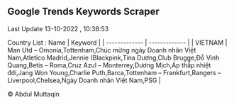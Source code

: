 

## Google Trends Keywords Scraper 
 
Last Update 13-10-2022 , 10:38:53

Country List :
 Name  | Keyword |
| ------------- | ------------- |
| VIETNAM | Man Utd – Omonia,Tottenham,Chúc mừng ngày Doanh nhân Việt Nam,Atletico Madrid,Jennie (Blackpink,Tina Dương,Club Brugge,Đỗ Vinh Quang,Betis – Roma,Cruz Azul – Monterrey,Dương Mịch,Áp thấp nhiệt đới,Jang Won Young,Charlie Puth,Barca,Tottenham – Frankfurt,Rangers – Liverpool,Chelsea,Ngày Doanh nhân Việt Nam,PSG |



© Abdul Muttaqin 
